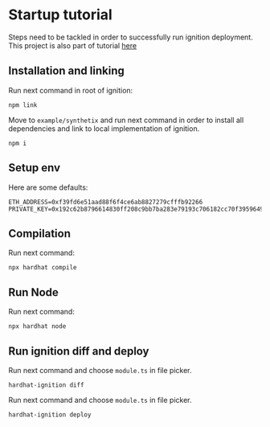 # Startup tutorial

Steps need to be tackled in order to successfully run ignition deployment. This project is also part of
tutorial [here](../../docs/tutorial/basic.md)

## Installation and linking

Run next command in root of ignition:

```
npm link
```

Move to `example/synthetix` and run next command in order to install all dependencies and link to local
implementation of ignition.

```
npm i
```

## Setup env

Here are some defaults:
```
ETH_ADDRESS=0xf39fd6e51aad88f6f4ce6ab8827279cfffb92266
PRIVATE_KEY=0x192c62b8796614830ff208c9bb7ba283e79193c706182cc70f395964976057d2
```

## Compilation

Run next command:

```
npx hardhat compile
```

## Run Node

Run next command:

```
npx hardhat node
```

## Run ignition diff and deploy

Run next command and choose `module.ts` in file picker.

```
hardhat-ignition diff
```

Run next command and choose `module.ts` in file picker.

```
hardhat-ignition deploy
```
